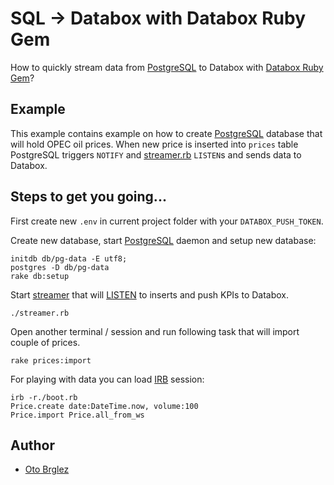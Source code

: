 # SQL → Databox with Databox Ruby Gem

How to quickly stream data from [PostgreSQL](http://www.postgresql.org/) to Databox with [Databox Ruby Gem](https://github.com/databox/databox-ruby)?

## Example

This example contains example on how to create [PostgreSQL](http://www.postgresql.org/) database that will hold OPEC oil prices. When new price is inserted into `prices` table PostgreSQL triggers `NOTIFY` and [streamer.rb](streamer.rb) `LISTEN`s and sends data to Databox.

## Steps to get you going...

First create new `.env` in current project folder with your `DATABOX_PUSH_TOKEN`.

Create new database, start [PostgreSQL](http://www.postgresql.org/) daemon and setup new database:

    initdb db/pg-data -E utf8;
    postgres -D db/pg-data
    rake db:setup

Start [streamer](streamer.rb) that will [LISTEN](http://www.postgresql.org/docs/9.4/static/sql-listen.html) to inserts and push KPIs to Databox.

    ./streamer.rb

Open another terminal / session and run following task that will import couple of prices.

    rake prices:import

For playing with data you can load [IRB](http://ruby-doc.org/stdlib-2.0.0/libdoc/irb/rdoc/IRB.html) session:

    irb -r./boot.rb
    Price.create date:DateTime.now, volume:100
    Price.import Price.all_from_ws

## Author
- [Oto Brglez](https://github.com/otobrglez)




